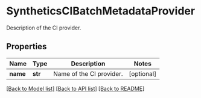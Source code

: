 # SyntheticsCIBatchMetadataProvider

Description of the CI provider.

## Properties
Name | Type | Description | Notes
------------ | ------------- | ------------- | -------------
**name** | **str** | Name of the CI provider. | [optional] 

[[Back to Model list]](README.md#documentation-for-models) [[Back to API list]](README.md#documentation-for-api-endpoints) [[Back to README]](README.md)


